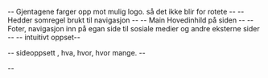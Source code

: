 -- Gjentagene farger opp mot mulig logo. så det ikke blir for rotete --
-- Hedder somregel brukt til navigasjon --
-- Main Hovedinhild på siden --
-- Foter, navigasjon inn på egan side til sosiale medier og andre eksterne sider --
-- intuitivt oppset--

-- sideoppsett , hva, hvor, hvor mange. --

--
